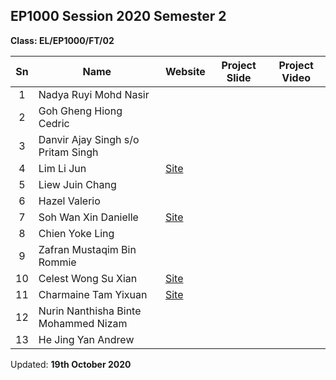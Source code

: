 ## EP1000 Session 2020 Semester 2

**Class: EL/EP1000/FT/02**

|Sn  | Name | Website|Project Slide|Project Video|
|:--:|------|--------|-------------|-------------|
| 1  | Nadya Ruyi Mohd Nasir        |
| 2  | Goh Gheng Hiong Cedric       |
| 3  | Danvir Ajay Singh s/o Pritam Singh  |
| 4  | Lim Li Jun                          | [Site](https://lloydmontg.github.io/ep1000/)
| 5  | Liew Juin Chang              |
| 6  | Hazel Valerio                |
| 7  | Soh Wan Xin Danielle                | [Site](https://daniellesoh.github.io)
| 8  | Chien Yoke Ling              |
| 9  | Zafran Mustaqim Bin Rommie   |
| 10 | Celest Wong Su Xian          | [Site](https://elestwsx.github.io)
| 11 | Charmaine Tam Yixuan         | [Site](https://charlietamyx.github.io/dfab/)
| 12 | Nurin Nanthisha Binte Mohammed Nizam |
| 13 | He Jing Yan Andrew           |



Updated: **19th October 2020**
